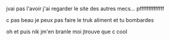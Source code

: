 jvai pas l'avoir j'ai regarder le site des autres mecs... pffffffffffffff

c pas beau je peux pas faire le truk aliment et tu bombardes 
  
 oh et puis nik jm'en branle moi jtrouve que c cool 
  
